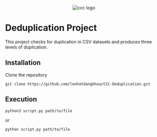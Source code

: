 <p align="center">
  <img src="https://cccsupport.com/wp-content/uploads/2019/04/2019-ccc-logo-90-2.png" alt="ccc logo"/>
</p>

# Deduplication Project
This project checks for duplication in CSV datasets and produces three levels of duplication.

## Installation
Clone the repository

```git clone https://github.com/lenhatdangkhoa/CCC-Deduplication.git```
## Execution
`python3 script.py path/to/file`

or

`python script.py path/to/file`
